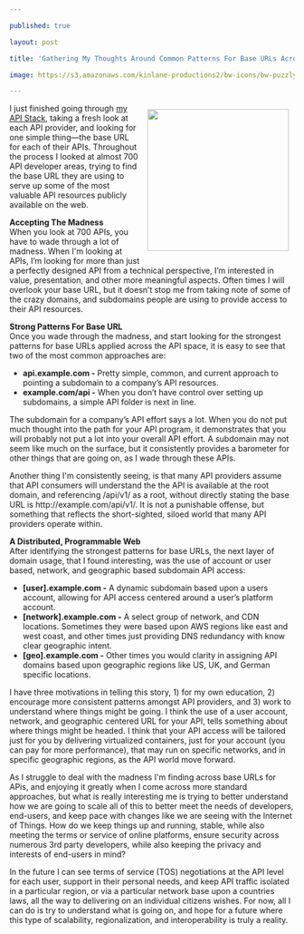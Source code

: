 ---
published: true
layout: post
title: 'Gathering My Thoughts Around Common Patterns For Base URLs Across Nearly 700 APIs'
image: https://s3.amazonaws.com/kinlane-productions2/bw-icons/bw-puzzly-square.png
---

<p><img style="padding: 10px;" src="https://s3.amazonaws.com/kinlane-productions2/bw-icons/bw-puzzly-square.png" alt="" width="250" align="right" />
<p>I just finished going through <a href="http://theapistack.com/">my API Stack</a>, taking a fresh look at each API provider, and looking for one simple thing&mdash;the base URL for each of their APIs. Throughout the process I looked at almost 700 API developer areas, trying to find the base URL they are using to serve up some of the most valuable API resources publicly available on the web.
<p><strong>Accepting The Madness</strong><br /> When you look at 700 APIs, you have to wade through a lot of madness. When I'm looking at APIs, I&rsquo;m looking for more than just a perfectly designed API from a technical perspective, I&rsquo;m interested in value, presentation, and other more meaningful aspects. Often times I will overlook your base URL, but it doesn&rsquo;t stop me from taking note of some of the crazy domains, and subdomains people are using to provide access to their API resources.
<p><strong>Strong Patterns For Base URL</strong><br /> Once you wade through the madness, and start looking for the strongest patterns for base URLs applied across the API space, it is easy to see that two of the most common approaches are:
<ul class="mainlist">
<li><strong>api.example.com -</strong> Pretty simple, common, and current approach to pointing a subdomain to a company&rsquo;s API resources.</li>
<li><strong>example.com/api -</strong> When you don&rsquo;t have control over setting up subdomains, a simple API folder is next in line.</li>
</ul>
<p>The subdomain for a company&rsquo;s API effort says a lot. When you do not put much thought into the path for your API program, it demonstrates that you will probably not put a lot into your overall API effort. A subdomain may not seem like much on the surface, but it consistently provides a barometer for other things that are going on, as I wade through these APIs.
<p>Another thing I'm consistently seeing, is that many API providers assume that API consumers will understand the the API is available at the root domain, and referencing /api/v1/ as a root, without directly stating the base URL is http://example.com/api/v1/. It is not a punishable offense, but something that reflects the short-sighted, siloed world that many API providers operate within.
<p><strong>A Distributed, Programmable Web</strong><br /> After identifying the strongest patterns for base URLs, the next layer of domain usage, that I found interesting, was the use of account or user based, network, and geographic based subdomain API access:
<ul class="mainlist">
<li><strong>[user].example.com -</strong> A dynamic subdomain based upon a users account, allowing for API access centered around a user&rsquo;s platform account.</li>
<li><strong>[network].example.com -</strong> A select group of network, and CDN locations. Sometimes they were based upon AWS regions like east and west coast, and other times just providing DNS redundancy with know clear geographic intent.</li>
<li><strong>[geo].example.com -</strong> Other times you would clarity in assigning API domains based upon geographic regions like US, UK, and German specific locations.</li>
</ul>
<p>I have three motivations in telling this story, 1) for my own education, 2) encourage more consistent patterns amongst API providers, and 3) work to understand where things might be going. I think the use of a user account, network, and geographic centered URL for your API, tells something about where things might be headed. I think that your API access will be tailored just for you by delivering virtualized containers, just for your account (you can pay for more performance), that may run on specific networks, and in specific geographic regions, as the API world move forward.
<p>As I struggle to deal with the madness I'm finding across base URLs for APis, and enjoying it greatly when I come across more standard approaches, but what is really interesting me is trying to better understand how we are going to scale all of this to better meet the needs of developers, end-users, and keep pace with changes like we are seeing with the Internet of Things. How do we keep things up and running, stable, while also meeting the terms or service of online platforms, ensure security across numerous 3rd party developers, while also keeping the privacy and interests of end-users in mind?
<p>In the future I can see terms of service (TOS) negotiations at the API level for each user, support in their personal needs, and keep API traffic isolated in a particular region, or via a particular network base upon a countries laws, all the way to delivering on an individual citizens wishes. For now, all I can do is try to understand what is going on, and hope for a future where this type of scalability, regionalization, and interoperability is truly a reality.

